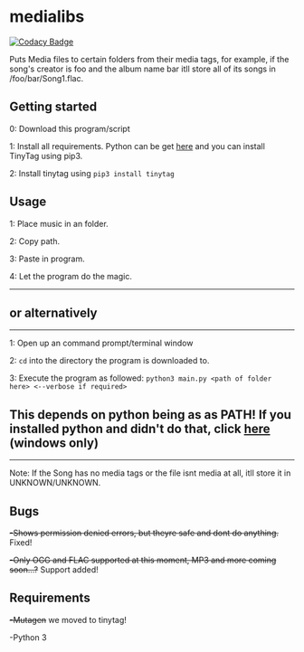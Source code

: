 # medialibs
[![Codacy Badge](https://api.codacy.com/project/badge/Grade/a35215c5d1e54aa8b69c9ce1234e6584)](https://www.codacy.com/app/p8tgames/medialibs?utm_source=github.com&amp;utm_medium=referral&amp;utm_content=p8tgames/medialibs&amp;utm_campaign=Badge_Grade)

Puts Media files to certain folders from their media tags, for example, if the song's creator is foo and the album name bar itll store all of its songs in /foo/bar/Song1.flac.

## Getting started
0: Download this program/script 

1: Install all requirements. Python can be get [here](https://python.org/) and you can install TinyTag using pip3.

2: Install tinytag using `pip3 install tinytag`

## Usage
1: Place music in an folder.

2: Copy path.

3: Paste in program.

4: Let the program do the magic.

---
## or alternatively
---
1: Open up an command prompt/terminal window

2: `cd` into the directory the program is downloaded to.

3: Execute the program as followed: `python3 main.py <path of folder here> <--verbose if required>`

## This depends on python being as as PATH! If you installed python and didn't do that, click [here](https://docs.python.org/3/using/windows.html) (windows only)

---

Note: If the Song has no media tags or the file isnt media at all, itll store it in UNKNOWN/UNKNOWN.

## Bugs

~~-Shows permission denied errors, but theyre safe and dont do anything.~~ Fixed!

~~-Only OGG and FLAC supported at this moment, MP3 and more coming soon...?~~ Support added!

## Requirements

~~-Mutagen~~ we moved to tinytag!

-Python 3
